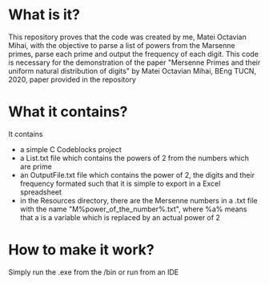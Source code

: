 # What is it?

This repository proves that the code was created by me, Matei Octavian Mihai, 
with the objective to parse a list of powers from the Marsenne primes, parse each prime and output
the frequency of each digit. This code is necessary for the demonstration of the paper "Mersenne Primes 
and their uniform natural distribution of digits" by Matei Octavian Mihai, BEng TUCN, 2020, paper provided in the repository


# What it contains?

It contains 
* a simple C Codeblocks project
* a List.txt file which contains the powers of 2 from the numbers which are prime
* an OutputFile.txt file which contains the power of 2, the digits and their frequency formated such that it is simple to export in a Excel spreadsheet
* in the Resources directory, there are the Mersenne numbers in a .txt file with the name "M%power_of_the_number%.txt", where %a% means that a is a variable which is replaced by an actual power of 2

# How to make it work?

Simply run the .exe from the /bin or run from an IDE
